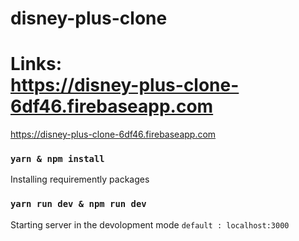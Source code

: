 # disney-plus-clone

# Links: <br/>  <https://disney-plus-clone-6df46.firebaseapp.com><br/>  
  <https://disney-plus-clone-6df46.firebaseapp.com>

### `yarn & npm install`
  Installing requiremently packages 

### `yarn run dev & npm run dev`
Starting server in the devolopment mode `default : localhost:3000`
